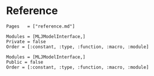 # Reference

```@index
Pages   = ["reference.md"]
```

```@autodocs
Modules = [MLJModelInterface,]
Private = false
Order = [:constant, :type, :function, :macro, :module]
```

```@autodocs
Modules = [MLJModelInterface,]
Public = false
Order = [:constant, :type, :function, :macro, :module]
```
